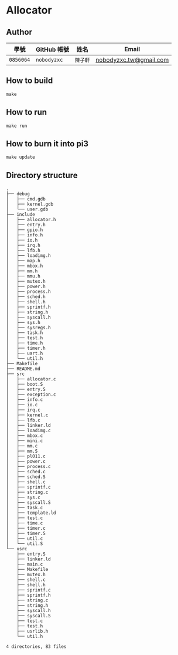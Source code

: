 # Allocator

## Author

| 學號 | GitHub 帳號 | 姓名 | Email |
| --- | ----------- | --- | --- |
|`0856064`| `nobodyzxc` | `陳子軒` | nobodyzxc.tw@gmail.com |

## How to build

```
make
```

## How to run

```
make run
```

## How to burn it into pi3

```
make update
```

## Directory structure

```
.
├── debug
│   ├── cmd.gdb
│   ├── kernel.gdb
│   └── user.gdb
├── include
│   ├── allocator.h
│   ├── entry.h
│   ├── gpio.h
│   ├── info.h
│   ├── io.h
│   ├── irq.h
│   ├── lfb.h
│   ├── loadimg.h
│   ├── map.h
│   ├── mbox.h
│   ├── mm.h
│   ├── mmu.h
│   ├── mutex.h
│   ├── power.h
│   ├── process.h
│   ├── sched.h
│   ├── shell.h
│   ├── sprintf.h
│   ├── string.h
│   ├── syscall.h
│   ├── sys.h
│   ├── sysregs.h
│   ├── task.h
│   ├── test.h
│   ├── time.h
│   ├── timer.h
│   ├── uart.h
│   └── util.h
├── Makefile
├── README.md
├── src
│   ├── allocator.c
│   ├── boot.S
│   ├── entry.S
│   ├── exception.c
│   ├── info.c
│   ├── io.c
│   ├── irq.c
│   ├── kernel.c
│   ├── lfb.c
│   ├── linker.ld
│   ├── loadimg.c
│   ├── mbox.c
│   ├── mini.c
│   ├── mm.c
│   ├── mm.S
│   ├── pl011.c
│   ├── power.c
│   ├── process.c
│   ├── sched.c
│   ├── sched.S
│   ├── shell.c
│   ├── sprintf.c
│   ├── string.c
│   ├── sys.c
│   ├── syscall.S
│   ├── task.c
│   ├── template.ld
│   ├── test.c
│   ├── time.c
│   ├── timer.c
│   ├── timer.S
│   ├── util.c
│   └── util.S
└── usrc
    ├── entry.S
    ├── linker.ld
    ├── main.c
    ├── Makefile
    ├── mutex.h
    ├── shell.c
    ├── shell.h
    ├── sprintf.c
    ├── sprintf.h
    ├── string.c
    ├── string.h
    ├── syscall.h
    ├── syscall.S
    ├── test.c
    ├── test.h
    ├── usrlib.h
    └── util.h

4 directories, 83 files
```
